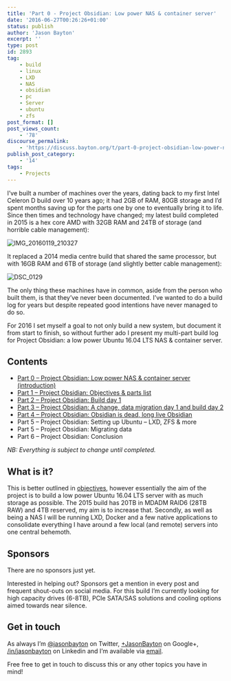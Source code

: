 ```yaml
---
title: 'Part 0 - Project Obsidian: Low power NAS & container server'
date: '2016-06-27T00:26:26+01:00'
status: publish
author: 'Jason Bayton'
excerpt: ''
type: post
id: 2893
tag:
    - build
    - linux
    - LXD
    - NAS
    - obsidian
    - pc
    - Server
    - ubuntu
    - zfs
post_format: []
post_views_count:
    - '78'
discourse_permalink:
    - 'https://discuss.bayton.org/t/part-0-project-obsidian-low-power-nas-container-server/391'
publish_post_category:
    - '14'
tags:
    - Projects
---
```

I’ve built a number of machines over the years, dating back to my first Intel Celeron D build over 10 years ago; it had 2GB of RAM, 80GB storage and I’d spent months saving up for the parts one by one to eventually bring it to life. Since then times and technology have changed; my latest build completed in 2015 is a hex core AMD with 32GB RAM and 24TB of storage (and horrible cable management):

![IMG_20160119_210327](https://cdn.bayton.org/uploads/2016/06/IMG_20160119_210327.jpg)

It replaced a 2014 media centre build that shared the same processor, but with 16GB RAM and 6TB of storage (and slightly better cable management):

![DSC_0129](https://cdn.bayton.org/uploads/2016/06/DSC_0129.jpg)

The only thing these machines have in common, aside from the person who built them, is that they’ve never been documented. I’ve wanted to do a build log for years but despite repeated good intentions have never managed to do so.

For 2016 I set myself a goal to not only build a new system, but document it from start to finish, so without further ado I present my multi-part build log for Project Obsidian: a low power Ubuntu 16.04 LTS NAS &amp; container server.

Contents
--------

- [Part 0 – Project Obsidian: Low power NAS &amp; container server (introduction)](/2016/06/part-0-project-obsidian-nas-app-server-build/)
- [Part 1 – Project Obsidian: Objectives &amp; parts list](/2016/06/part-1-project-obsidian-objectives-and-parts-list/)
- [Part 2 – Project Obsidian: Build day 1](/2016/07/part-2-project-obsidian-build-day-1/)
- [Part 3 – Project Obsidian: A change, data migration day 1 and build day 2](/2016/07/part-3-project-obsidian-a-change-data-migration-day-1-and-build-day-2/)
- [Part 4 – Project Obsidian: Obsidian is dead, long live Obsidian](/2017/01/part-4-project-obsidian-obsidian-is-dead-long-live-obsidian/)
- Part 5 – Project Obsidian: Setting up Ubuntu – LXD, ZFS &amp; more
- Part 5 – Project Obsidian: Migrating data
- Part 6 – Project Obsidian: Conclusion

*NB: Everything is subject to change until completed.*

What is it?
-----------

This is better outlined in [objectives](/2016/06/part-1-project-obsidian-objectives-and-parts-list/), however essentially the aim of the project is to build a low power Ubuntu 16.04 LTS server with as much storage as possible. The 2015 build has 20TB in MDADM RAID6 (28TB RAW) and 4TB reserved, my aim is to increase that. Secondly, as well as being a NAS I will be running LXD, Docker and a few native applications to consolidate everything I have around a few local (and remote) servers into one central behemoth.

Sponsors
--------

There are no sponsors just yet.

Interested in helping out? Sponsors get a mention in every post and frequent shout-outs on social media. For this build I’m currently looking for high capacity drives (6-8TB), PCIe SATA/SAS solutions and cooling options aimed towards near silence.

Get in touch
------------

As always I’m [@jasonbayton](//twitter.com/jasonbayton) on Twitter, [+JasonBayton](https://twitter.com/jasonbayton) on Google+, [/in/jasonbayton](//linkedin.com/in/jasonbayton) on Linkedin and I’m available via [email](mailto:jason@bayton.org).

Free free to get in touch to discuss this or any other topics you have in mind!